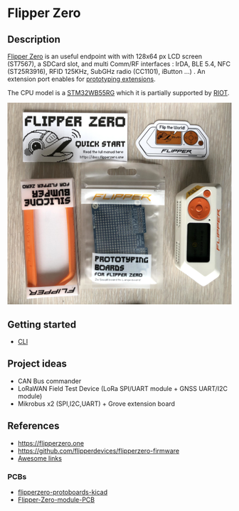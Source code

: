 # Flipper Zero

## Description
[Flipper Zero](https://flipperzero.one) is an useful endpoint with with 128x64 px LCD screen (ST7567), a SDCard slot, and multi Comm/RF interfaces : IrDA, BLE 5.4, NFC (ST25R3916), RFID 125KHz, SubGHz radio (CC1101), iButton ...) . An extension port enables for [prototyping extensions](https://shop.flipperzero.one/products/proto-boards).

The CPU model is a [STM32WB55RG](https://www.st.com/en/microcontrollers-microprocessors/stm32wb55rg.html) which it is partially supported by [RIOT](https://api.riot-os.org/group__boards__p-nucleo-wb55.html).


![Flipper Zero](./images/flipper_zero-01.jpg)

## Getting started
* [CLI](https://docs.flipper.net/development/cli)

## Project ideas

* CAN Bus commander
* LoRaWAN Field Test Device (LoRa SPI/UART module + GNSS UART/I2C module)
* Mikrobus x2 (SPI,I2C,UART) + Grove extension board

## References

* https://flipperzero.one
* https://github.com/flipperdevices/flipperzero-firmware
* [Awesome links](https://github.com/djsime1/awesome-flipperzero)

### PCBs

* [flipperzero-protoboards-kicad](https://github.com/lomalkin/flipperzero-protoboards-kicad)
* [Flipper-Zero-module-PCB](https://github.com/Didgitalpunk/Flipper-Zero-module-PCB)
